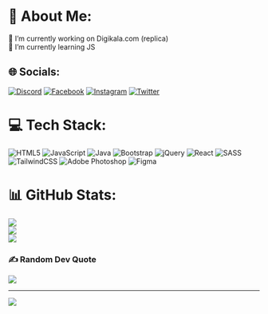 # 💫 About Me:
🔭 I’m currently working on Digikala.com (replica)<br>🌱 I’m currently learning JS<br>


## 🌐 Socials:
[![Discord](https://img.shields.io/badge/Discord-%237289DA.svg?logo=discord&logoColor=white)](https://discord.gg/erfnqane) [![Facebook](https://img.shields.io/badge/Facebook-%231877F2.svg?logo=Facebook&logoColor=white)](https://facebook.com/erfnqane) [![Instagram](https://img.shields.io/badge/Instagram-%23E4405F.svg?logo=Instagram&logoColor=white)](https://instagram.com/erfnqane) [![Twitter](https://img.shields.io/badge/Twitter-%231DA1F2.svg?logo=Twitter&logoColor=white)](https://twitter.com/erfnqane) 

# 💻 Tech Stack:
![HTML5](https://img.shields.io/badge/html5-%23E34F26.svg?style=plastic&logo=html5&logoColor=white) ![JavaScript](https://img.shields.io/badge/javascript-%23323330.svg?style=plastic&logo=javascript&logoColor=%23F7DF1E) ![Java](https://img.shields.io/badge/java-%23ED8B00.svg?style=plastic&logo=java&logoColor=white) ![Bootstrap](https://img.shields.io/badge/bootstrap-%23563D7C.svg?style=plastic&logo=bootstrap&logoColor=white) ![jQuery](https://img.shields.io/badge/jquery-%230769AD.svg?style=plastic&logo=jquery&logoColor=white) ![React](https://img.shields.io/badge/react-%2320232a.svg?style=plastic&logo=react&logoColor=%2361DAFB) ![SASS](https://img.shields.io/badge/SASS-hotpink.svg?style=plastic&logo=SASS&logoColor=white) ![TailwindCSS](https://img.shields.io/badge/tailwindcss-%2338B2AC.svg?style=plastic&logo=tailwind-css&logoColor=white) ![Adobe Photoshop](https://img.shields.io/badge/adobephotoshop-%2331A8FF.svg?style=plastic&logo=adobephotoshop&logoColor=white) 	![Figma](https://img.shields.io/badge/figma-%23F24E1E.svg?style=plastic&logo=figma&logoColor=white)
# 📊 GitHub Stats:
![](https://github-readme-stats.vercel.app/api?username=i3rfn&theme=dark&hide_border=true&include_all_commits=false&count_private=false)<br/>
![](https://github-readme-streak-stats.herokuapp.com/?user=i3rfn&theme=dark&hide_border=true)<br/>
![](https://github-readme-stats.vercel.app/api/top-langs/?username=i3rfn&theme=dark&hide_border=true&include_all_commits=false&count_private=false&layout=compact)

### ✍️ Random Dev Quote
![](https://quotes-github-readme.vercel.app/api?type=vetical&theme=dark)

---
[![](https://visitcount.itsvg.in/api?id=i3rfn&icon=0&color=12)](https://visitcount.itsvg.in)

<!-- Proudly created with GPRM ( https://gprm.itsvg.in ) -->
